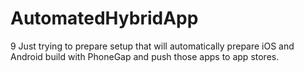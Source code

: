 # AutomatedHybridApp
9
Just trying to prepare setup that will automatically prepare iOS and Android build with PhoneGap and push those apps to app stores.

